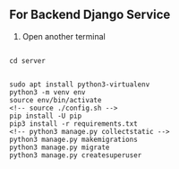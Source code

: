 ## For Backend Django Service

1. Open another terminal

```Run the following commands.

cd server


sudo apt install python3-virtualenv
python3 -m venv env
source env/bin/activate
<!-- source ./config.sh -->
pip install -U pip
pip3 install -r requirements.txt
<!-- python3 manage.py collectstatic -->
python3 manage.py makemigrations
python3 manage.py migrate
python3 manage.py createsuperuser
```
